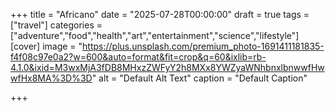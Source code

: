 +++
title = "Africano"
date = "2025-07-28T00:00:00"
draft = true
tags = ["travel"]
categories = ["adventure","food","health","art","entertainment","science","lifestyle"]
[cover]
    image = "https://plus.unsplash.com/premium_photo-1691411181835-f4f08c97e0a2?w=600&auto=format&fit=crop&q=60&ixlib=rb-4.1.0&ixid=M3wxMjA3fDB8MHxzZWFyY2h8MXx8YWZyaWNhbnxlbnwwfHwwfHx8MA%3D%3D"
    alt = "Default Alt Text"
    caption = "Default Caption"

+++
